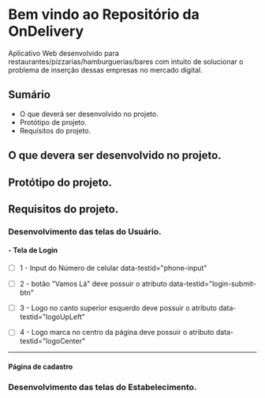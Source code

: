 # Bem vindo ao Repositório da OnDelivery
Aplicativo Web desenvolvido para restaurantes/pizzarias/hamburguerias/bares com intuito de solucionar o problema de inserção dessas empresas no mercado digital.

## Sumário
* O que deverá ser desenvolvido no projeto.
* Protótipo de projeto.
* Requisitos do projeto.

## O que devera ser desenvolvido no projeto.

## Protótipo do projeto.

## Requisitos do projeto.
### Desenvolvimento das telas do Usuário.
#### - Tela de Login 
 
  - [ ] 1 - Input do Número de celular data-testid="phone-input"
  - [ ] 2 - botão "Vamos Lá" deve possuir o atributo data-testid="login-submit-btn"
  - [ ] 3 - Logo no canto superior esquerdo deve possuir o atributo data-testid="logoUpLeft"
  - [ ] 4 - Logo marca no centro da página deve possuir o atributo data-testid="logoCenter"
   
  
 ---
  
#### Página de cadastro
    

### Desenvolvimento das telas do Estabelecimento.
